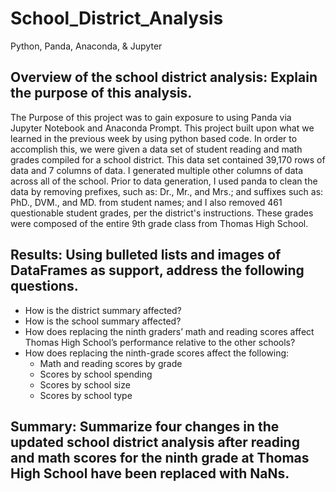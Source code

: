 # School_District_Analysis
Python, Panda, Anaconda, &amp; Jupyter



## Overview of the school district analysis: Explain the purpose of this analysis.
The Purpose of this project was to gain exposure to using Panda via Jupyter Notebook and Anaconda Prompt.  This project built upon what we learned in the previous week by using python based code.  In order to accomplish this, we were given a data set of student reading and math grades compiled for a school district.  This data set contained 39,170 rows of data and 7 columns of data.  I generated multiple other columns of data across all of the school.  Prior to data generation, I used panda to clean the data by removing prefixes, such as: Dr., Mr., and Mrs.; and suffixes such as: PhD., DVM., and MD. from student names; and I also removed 461 questionable student grades, per the district's instructions.  These grades were composed of the entire 9th grade class from Thomas High School.


## Results: Using bulleted lists and images of DataFrames as support, address the following questions.
  * How is the district summary affected?
  * How is the school summary affected?
  * How does replacing the ninth graders’ math and reading scores affect Thomas High School’s performance relative to the other schools?
  * How does replacing the ninth-grade scores affect the following:
      * Math and reading scores by grade
      * Scores by school spending
      * Scores by school size
      * Scores by school type

## Summary: Summarize four changes in the updated school district analysis after reading and math scores for the ninth grade at Thomas High School have been replaced with NaNs.
